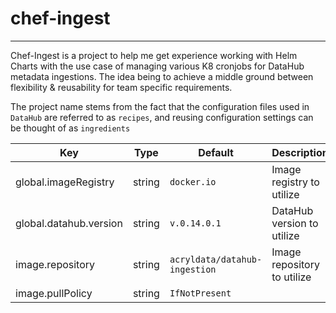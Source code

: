 # chef-ingest

---

Chef-Ingest is a project to help me get experience working with Helm Charts with the use case of managing various K8 cronjobs for DataHub metadata ingestions. The idea being to achieve a middle ground between flexibility & reusability for team specific requirements.

The project name stems from the fact that the configuration files used in `DataHub` are referred to as `recipes`, and reusing configuration settings can be thought of as `ingredients`

| Key                    | Type   | Default                       | Description                 |
| ---------------------- | ------ | ----------------------------- | --------------------------- |
| global.imageRegistry   | string | `docker.io`                   | Image registry to utilize   |
| global.datahub.version | string | `v.0.14.0.1`                  | DataHub version to utilize  |
| image.repository       | string | `acryldata/datahub-ingestion` | Image repository to utilize |
| image.pullPolicy       | string | `IfNotPresent`                |                             |
